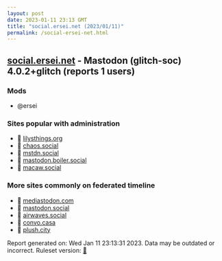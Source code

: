 ```yaml
---
layout: post
date: 2023-01-11 23:13 GMT
title: "social.ersei.net (2023/01/11)"
permalink: /social-ersei-net.html
---
```



## [social.ersei.net](https://social.ersei.net) - Mastodon (glitch-soc) 4.0.2+glitch (reports 1 users)

### Mods
 * @ersei

### Sites popular with administration

* 🐘 [lilysthings.org](/lilysthings-org.html)
* 🐘 [chaos.social](/chaos-social.html)
* 🐘 [mstdn.social](/mstdn-social.html)
* 🐘 [mastodon.boiler.social](/mastodon-boiler-social.html)
* 🐘 [macaw.social](/macaw-social.html)

### More sites commonly on federated timeline

* 🐘 [mediastodon.com](/mediastodon-com.html)
* 🐘 [mastodon.social](/mastodon-social.html)
* 🐘 [airwaves.social](/airwaves-social.html)
* 🐘 [convo.casa](/convo-casa.html)
* 🐘 [plush.city](/plush-city.html)

Report generated on: Wed Jan 11 23:13:31 2023. Data may be outdated or incorrect.
Ruleset version: [🧁](/version-cupcake)
